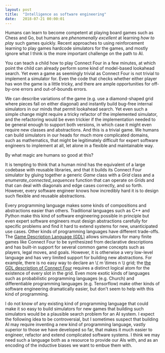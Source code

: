 ```yaml
---
layout: post
title:  "Intelligence as software engineering"
date:   2018-07-21 00:00:01
---
```

Humans can learn to become competent at playing board games such as
Chess and Go, but humans are *phenomenally excellent* at learning *how
to play* such games quickly. Recent approaches to using reinforcement
learning to play games hardcode simulators for the games, and mostly
ignore what I think is the more important challenge on the path to
AI.

You can teach a child how to play Connect Four in a few minutes, at
which point the child can already perform some kind of model-based
lookahead search. Yet even a game as seemingly trivial as Connect Four
is not trivial to implement a simulator for. Even the code that checks
whether either player has won the game is a little tricky, and there are ample
opportunities for off-by-one errors and out-of-bounds errors.

We can describe variations of the game (e.g. use a diamond-shaped grid
where pieces fall on either diagonal) and instantly build bug-free
internal simulators in our minds that permit lookahead search. Yet
even such a simple change might require a tricky refactor of the
implemented simulator, and the refactoring would be even trickier if
the implementation needed to be general enough to support both
versions, in which case it might even require new classes and
abstractions. And this is a trivial game. We humans can build
simulators in our heads for much more complicated domains, such as
mathematics, that might be legitimately difficult for expert software
engineers to implement at all, let alone in a flexible and
maintainable way.

By what magic are humans so good at this?

It is tempting to think that a human mind has the equivalent of a
large codebase with reusable libraries, and that it builds its Connect
Four simulator by gluing together a generic *Game* class with
a *Grid* class and a *enumerate_connected_sequences*
function that can operate on *Grid*s and that can deal with
diagonals and edge cases correctly, and so forth.  However, every
software engineer knows how incredibly hard it is to design such
flexible and reusable abstractions.

Every programming language makes some kinds of compositions and
abstractions easier than others. Traditional languages such as C++ and
Python make this kind of software engineering possible in principle
but even expert software engineers must design abstractions carefully
for specific problems and find it hard to extend systems for new,
unanticipated use cases. Other kinds of programming languages have
different trade-offs.  The [Game Description
Language (GDL)](https://en.wikipedia.org/wiki/Game_Description_Language)
allows simulators for many finite games like Connect Four to be synthesized from declarative descriptions
and has built-in support for several common game concepts such as players, legal moves, and goals.
However, it is otherwise a very low-level language and has very limited support for building new abstractions.
For example, there is no easy way to declare an \\( m \\times n \\) grid; the [the GDL description of Connect Four](https://github.com/ggp-org/ggp-repository/blob/master/war/root/games/connect4/connect4.kif) requires a distinct logical atom for the existence of every slot in the grid.
Even more exotic kinds of languages such as probabilistic
programming languages (e.g. Church) and differentiable programming
languages (e.g. Tensorflow) make other kinds of software engineering
dramatically easier, but don't seem to help with this kind of programming.


I do not know of any existing kind of programming language
that could make it so easy to build simulators for new games that building such simulators
would be a plausible search problem for an AI system.
I expect the following idea to be controversial, but I sometimes suspect that building AI
may require inventing a new kind of programming language, vastly
superior to those we have developed so far, that makes it much easier
to engineer, refactor and extend complicated software systems. I think
we may need such a language both as a resource to provide our AIs
with, and as an encoding of the inductive biases we want to embue them
with.
